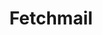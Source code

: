---
lang: de
layout: doc
redirect_from:
- /de/doc/Fetchmail/
- /de/doc/fetchmail/
- /de/wiki/Fetchmail/
redirect_to: https://github.com/Qubes-Community/Contents/blob/master/docs/configuration/fetchmail.md
ref: 114
title: Fetchmail
---